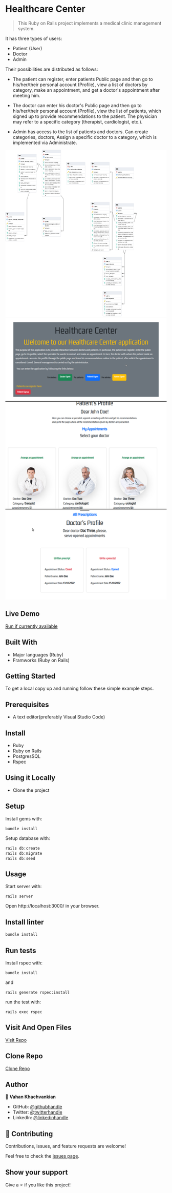 # Healthcare Center

> This Ruby on Rails project implements a medical clinic management system.

It has three types of users: 

- Patient (User)
- Doctor
- Admin

Their possibilities are distributed as follows:

- The patient can register, enter patients Public page and then go to his/her/their personal account (Profile), view a list of doctors by category, make an appointment, and get a doctor's appointment after meeting him.

- The doctor can enter his doctor's Public page and then go to his/her/their personal account (Profile), view the list of patients, which signed up to provide recommendations to the patient. The physician may refer to a specific category (therapist, cardiologist, etc.).

- Admin has access to the list of patients and doctors. Can create categories, doctors, Assign a specific doctor to a category, which is implemented via Administrate.

![screenshot](./app_screenshot1.png)
![screenshot](./app_screenshot4.png)
![screenshot](./app_screenshot2.png)
![screenshot](./app_screenshot3.png)

## Live Demo

[Run if currently available]()

## Built With

- Major languages (Ruby)
- Framworks (Ruby on Rails)

## Getting Started

To get a local copy up and running follow these simple example steps.

## Prerequisites

- A text editor(preferably Visual Studio Code)

## Install

- Ruby
- Ruby on Rails
- PostgresSQL
- Rspec

## Using it Locally

- Clone the project

## Setup

Install gems with:

```
bundle install
```
Setup database with:

```
rails db:create
rails db:migrate
rails db:seed
```
## Usage

Start server with:

```
rails server
```
Open http://localhost:3000/ in your browser.

## Install linter

```bash
bundle install
```
## Run tests

Install rspec with:

```
bundle install
```
and
```
rails generate rspec:install
```
run the test with:
```
rails exec rspec
```
## Visit And Open Files

[Visit Repo](https://github.com/AlejoBae/healthcare-center)

## Clone Repo

[Clone Repo](https://github.com/AlejoBae/healthcare-center.git)

## Author

👤 **Vahan Khachvankian**

- GitHub: [@githubhandle](https://github.com/AlejoBae)
- Twitter: [@twitterhandle](https://twitter.com/AlejoBae)
- LinkedIn: [@linkedinhandle](https://www.linkedin.com/in/vahan-khachvankian)

## 🤝 Contributing

Contributions, issues, and feature requests are welcome!

Feel free to check the [issues page](https://github.com/AlejoBae/healthcare-center/issues).

## Show your support

Give a ⭐️ if you like this project!

